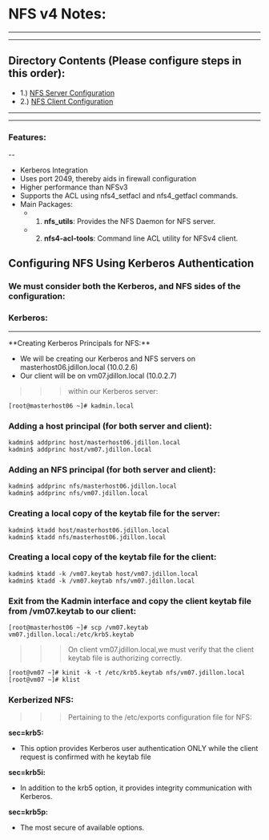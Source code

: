 # NFS v4 Notes:
<hr><hr>

## Directory Contents (Please configure steps in this order):

* 1.) [NFS Server Configuration](NFS_Server_Config)
* 2.) [NFS Client Configuration](NFS_Client_Config)

<hr><hr>

### Features:
--

* Kerberos Integration
* Uses port 2049, thereby aids in firewall configuration
* Higher performance than NFSv3
* Supports the ACL using nfs4_setfacl and nfs4_getfacl commands.
* Main Packages:
  * 1. **nfs_utils**: Provides the NFS Daemon for NFS server.
  * 2. **nfs4-acl-tools**: Command line ACL utility for NFSv4 client.

## Configuring NFS Using Kerberos Authentication

### We must consider both the Kerberos, and NFS sides of the configuration:

### Kerberos:
<hr>
**Creating Kerberos Principals for NFS:**

* We will be creating our Kerberos and NFS servers on masterhost06.jdillon.local (10.0.2.6)
* Our client will be on vm07.jdillon.local (10.0.2.7)

>>>within our Kerberos server:

```
[root@masterhost06 ~]# kadmin.local
```
### Adding a host principal (for both server and client):
```
kadmin$ addprinc host/masterhost06.jdillon.local
kadmin$ addprinc host/vm07.jdillon.local
```
### Adding an NFS principal (for both server and client):
```
kadmin$ addprinc nfs/masterhost06.jdillon.local
kadmin$ addprinc nfs/vm07.jdillon.local
```
### Creating a local copy of the keytab file for the server:

```
kadmin$ ktadd host/masterhost06.jdillon.local
kadmin$ ktadd nfs/masterhost06.jdillon.local
```

### Creating a local copy of the keytab file for the client:

```
kadmin$ ktadd -k /vm07.keytab host/vm07.jdillon.local
kadmin$ ktadd -k /vm07.keytab nfs/vm07.jdillon.local
```

### Exit from the Kadmin interface and copy the client keytab file from /vm07.keytab to our client:

`[root@masterhost06 ~]# scp /vm07.keytab vm07.jdillon.local:/etc/krb5.keytab`

>>>On client vm07.jdillon.local,we must verify that the client keytab file is authorizing correctly.

```
[root@vm07 ~]# kinit -k -t /etc/krb5.keytab nfs/vm07.jdillon.local
[root@vm07 ~]# klist
```

### Kerberized NFS:

>>>Pertaining to the /etc/exports configuration file for NFS:

**sec=krb5:**

* This option provides Kerberos user authentication ONLY while the client request is confirmed with he keytab file

**sec=krb5i:**

* In addition to the krb5 option, it provides integrity communication with Kerberos.

**sec=krb5p:**

* The most secure of available options.
